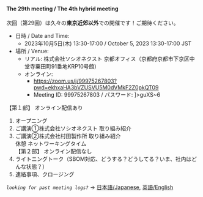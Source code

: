 #### The 29th meeting / The 4th hybrid meeting

次回（第29回）は久々の**東京近郊以外**での開催です！ご期待ください。  

- 日時 / Date and Time:
  - 2023年10月5日(木) 13:30-17:00 /  October 5, 2023 13:30-17:00 JST
- 場所 / Venue:
  - リアル: 株式会社ソシオネクスト 京都オフィス（京都府京都市下京区中堂寺粟田町91番地KRP10号館）
  - オンライン:
    - https://zoom.us/j/99975267803?pwd=ekhxaHA3bVZUSVU5M0dVMkF2Z0pkQT09
    - Meeting ID: 99975267803 / パスワード: ]>guXS~6

【第１部】 オンライン配信あり  
1. オープニング  
2. ご講演①株式会社ソシオネクスト 取り組み紹介  
3. ご講演②株式会社村田製作所 取り組み紹介  
休憩 ネットワーキングタイム  
【第２部】 オンライン配信なし  
4. ライトニングトーク（SBOM対応、どうする？どうしてる？いま、社内はどんな状態？）  
5. 連絡事項、クロージング  

*`looking for past meeting logs?`* → [日本語/Japanese](https://openchain-project.github.io/OpenChain-JWG/meeting-minutes.html), [英語/English](https://openchain-project.github.io/OpenChain-JWG/meeting-minutes_en.html)  
